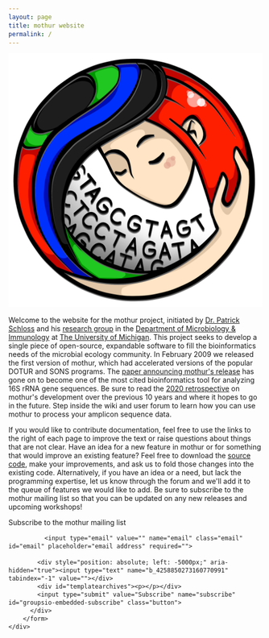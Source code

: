 ```yaml
---
layout: page
title: mothur website
permalink: /
---
```


<div class="right_side">
	<img src="/assets/img/mothur_RGB.png" alt="mothur logo by Linda Wampach" />
</div>


Welcome to the website for the mothur project, initiated by <a href="&#109;&#97;&#105;&#108;&#116;&#111;:&#x70;&#x73;&#x63;&#104;&#108;&#x6F;&#115;&#x73;&#x40;&#x75;&#109;&#105;&#x63;&#x68;&#46;&#x65;&#x64;&#117;">Dr. Patrick Schloss</a> and his [research group](https://www.schlosslab.org) in the [Department of Microbiology & Immunology](https://www.med.umich.edu/microbio) at [The University of Michigan](https://www.umich.edu). This project seeks to develop a single piece of open-source, expandable software to fill the bioinformatics needs of the microbial ecology community. In February 2009 we released the first version of mothur, which had accelerated versions of the popular DOTUR and SONS programs. The [paper announcing mothur's release](https://aem.asm.org/content/75/23/7537) has gone on to become one of the most cited bioinformatics tool for analyzing 16S rRNA gene sequences. Be sure to read the [2020 retrospective](https://aem.asm.org/content/86/2/e02343-19) on mothur's development over the previous 10 years and where it hopes to go in the future. Step inside the wiki and user forum to learn how you can use mothur to process your amplicon sequence data.

If you would like to contribute documentation, feel free to use the links to the right of each page to improve the text or raise questions about things that are not clear. Have an idea for a new feature in mothur or for something that would improve an existing feature? Feel free to download the [source code](https://github.com/mothur/mothur), make your improvements, and ask us to fold those changes into the existing code. Alternatively, if you have an idea or a need, but lack the programming expertise, let us know through the forum and we'll add it to the queue of features we would like to add. Be sure to subscribe to the mothur mailing list so that you can be updated on any new releases and upcoming workshops!


<div class="classictemplate template" style="display: block;">
	<div id="groupsio_embed_signup">
		<form action="https://groups.io/g/mothur/signup?u=4258850273160770991" method="post" id="groupsio-embedded-subscribe-form" name="groupsio-embedded-subscribe-form" target="_blank">
		    <div id="groupsio_embed_signup_scroll"><label for="email" id="templateformtitle">Subscribe to the mothur mailing list</label>

		      <input type="email" value="" name="email" class="email" id="email" placeholder="email address" required="">

		    <div style="position: absolute; left: -5000px;" aria-hidden="true"><input type="text" name="b_4258850273160770991" tabindex="-1" value=""></div>
		    <div id="templatearchives"><p></p></div>
		    <input type="submit" value="Subscribe" name="subscribe" id="groupsio-embedded-subscribe" class="button">
		  </div>
		</form>
	</div>
</div>
